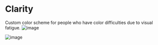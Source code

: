 # Clarity
Custom color scheme for people who have color difficulties due to visual fatigue.
![image](https://github.com/skitou/Clarity/assets/38993289/1df97c02-e1ad-4d35-b986-014ad14fb269)

![image](https://github.com/skitou/Clarity/assets/38993289/48ed5f5d-4fb5-47d1-80d7-c1313be7b6ef)
